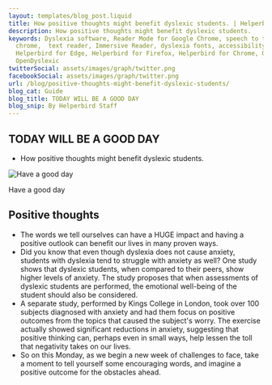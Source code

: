 ```yaml
---
layout: templates/blog_post.liquid
title: How positive thoughts might benefit dyslexic students. | Helperbird
description: How positive thoughts might benefit dyslexic students.
keywords: Dyslexia software, Reader Mode for Google Chrome, speech to text for chrome, Text to speech for
  chrome,  text reader, Immersive Reader, dyslexia fonts, accessibility software, dyslexia software,
  Helperbird for Edge, Helperbird for Firefox, Helperbird for Chrome, Opendyslexic for Chrome,
  OpenDyslexic
twitterSocial: assets/images/graph/twitter.png
facebookSocial: assets/images/graph/twitter.png
url: /blog/positive-thoughts-might-benefit-dyslexic-students/
blog_cat: Guide
blog_title: TODAY WILL BE A GOOD DAY
blog_snip: By Helperbird Staff
---
```


## TODAY WILL BE A GOOD DAY

- How positive thoughts might benefit dyslexic students.

![Have a good day](/assets/images/blog/positive/GOODDAY-01.png)

Have a good day

## Positive thoughts

- The words we tell ourselves can have a HUGE impact and having a positive outlook can benefit our
  lives in many proven ways.
- Did you know that even though dyslexia does not cause anxiety, students with dyslexia tend to
  struggle with anxiety as well? One study shows that dyslexic students, when compared to their
  peers, show higher levels of anxiety. The study proposes that when assessments of dyslexic
  students are performed, the emotional well-being of the student should also be considered.
- A separate study, performed by Kings College in London, took over 100 subjects diagnosed with
  anxiety and had them focus on positive outcomes from the topics that caused the subject's worry.
  The exercise actually showed significant reductions in anxiety, suggesting that positive thinking
  can, perhaps even in small ways, help lessen the toll that negativity takes on our lives.
- So on this Monday, as we begin a new week of challenges to face, take a moment to tell yourself
  some encouraging words, and imagine a positive outcome for the obstacles ahead.
